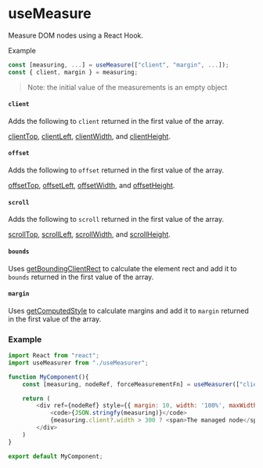 # useMeasure
Measure DOM nodes using a React Hook.

Example

``` javascript
const [measuring, ...] = useMeasure(["client", "margin", ...]);
const { client, margin } = measuring;

```
> Note: the initial value of the measurements is an empty object


#### `client`

Adds the following to `client` returned in the first value of the array.

[clientTop](https://developer.mozilla.org/en-US/docs/Web/API/Element/clientTop),
[clientLeft](https://developer.mozilla.org/en-US/docs/Web/API/Element/clientLeft),
[clientWidth](https://developer.mozilla.org/en-US/docs/Web/API/Element/clientWidth),
and
[clientHeight](https://developer.mozilla.org/en-US/docs/Web/API/Element/clientHeight).

#### `offset`

Adds the following to `offset` returned in the first value of the array.

[offsetTop](https://developer.mozilla.org/en-US/docs/Web/API/HTMLElement/offsetTop),
[offsetLeft](https://developer.mozilla.org/en-US/docs/Web/API/HTMLElement/offsetLeft),
[offsetWidth](https://developer.mozilla.org/en-US/docs/Web/API/HTMLElement/offsetWidth),
and
[offsetHeight](https://developer.mozilla.org/en-US/docs/Web/API/HTMLElement/offsetHeight).

#### `scroll`

Adds the following to `scroll` returned in the first value of the array.

[scrollTop](https://developer.mozilla.org/en-US/docs/Web/API/Element/scrollTop),
[scrollLeft](https://developer.mozilla.org/en-US/docs/Web/API/Element/scrollLeft),
[scrollWidth](https://developer.mozilla.org/en-US/docs/Web/API/Element/scrollWidth),
and
[scrollHeight](https://developer.mozilla.org/en-US/docs/Web/API/Element/scrollHeight).

#### `bounds`

Uses
[getBoundingClientRect](https://developer.mozilla.org/en-US/docs/Web/API/Element/getBoundingClientRect)
to calculate the element rect and add it to `bounds` returned in the first value of the array.

#### `margin`

Uses
[getComputedStyle](https://developer.mozilla.org/en-US/docs/Web/API/Window/getComputedStyle)
to calculate margins and add it to `margin` returned in the first value of the array.

### Example

``` javascript
import React from "react";
import useMeasurer from "./useMeasurer";

function MyComponent(){
    const [measuring, nodeRef, forceMeasurementFn] = useMeasurer(["client","margin"]);

    return (
        <div ref={nodeRef} style={{ margin: 10, width: '100%', maxWidth: 500, height: 100, border: '2px solid black'  }}>
            <code>{JSON.stringfy(measuring)}</code>
            {measuring.client?.width > 300 ? <span>The managed node</span> : null}
        </div>
    )
}

export default MyComponent;

```
